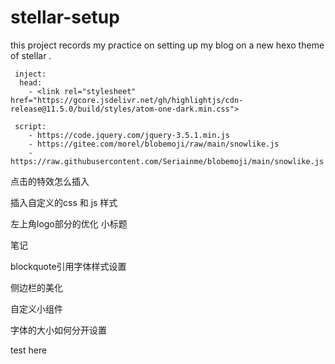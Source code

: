 # stellar-setup
this project records my practice on setting up my blog on a new hexo theme of stellar .



```
 inject:
  head:
    - <link rel="stylesheet" href="https://gcore.jsdelivr.net/gh/highlightjs/cdn-release@11.5.0/build/styles/atom-one-dark.min.css">

 script:
    - https://code.jquery.com/jquery-3.5.1.min.js
    - https://gitee.com/morel/blobemoji/raw/main/snowlike.js
    - https://raw.githubusercontent.com/Seriainme/blobemoji/main/snowlike.js
```

点击的特效怎么插入

插入自定义的css 和 js 样式

左上角logo部分的优化 小标题

笔记

blockquote引用字体样式设置

侧边栏的美化

自定义小组件

字体的大小如何分开设置

test here 

